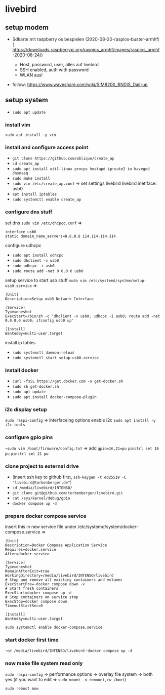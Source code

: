 # livebird

## setup modem

- Sdkarte mit raspberry os bespielen (2020-08-20-raspios-buster-armhf) ( https://downloads.raspberrypi.org/raspios_armhf/images/raspios_armhf-2020-08-24/)
  - Host, password, user, alles auf livebird
  - SSH enabled, auth with password
  - WLAN aus!

- follow: https://www.waveshare.com/wiki/SIM820X_RNDIS_Dail-up

[//]: # (- follow: https://www.waveshare.com/wiki/SIM8200EA-M2_5G_HAT_is_equipped_with_Raspbian_Pi_to_open_hotspots &#40;only AP setup 4-7&#41;)


## setup system
- `sudo apt update`

### install vim
`sudo apt install -y vim`


### install and configure access point
- `git clone https://github.com/oblique/create_ap`
- `cd create_ap`
- `sudo apt install util-linux procps hostapd iproute2 iw haveged dnsmasq`
- `sudo make install`
- `sudo vim /etc/create_ap.conf` => set settings livebird livebird inetiface: usb0 
- `apt install iptables`
- `sudo systemctl enable create_ap`


### configure dns stuff
set dns
`sudo vim /etc/dhcpcd.conf` =>
```
interface usb0
static domain_name_servers=8.8.8.8 114.114.114.114
```
configure udhcpc
- `sudo apt install udhcpc`
- `sudo dhclient -v usb0`
- `sudo udhcpc -i usb0`
- `sudo route add -net 0.0.0.0 usb0`

setup service to start usb stuff
`sudo vim /etc/systemd/system/setup-usb0.service` =>
```
[Unit]
Description=Setup usb0 Network Interface

[Service]
Type=oneshot
ExecStart=/bin/sh -c 'dhclient -v usb0; udhcpc -i usb0; route add -net 0.0.0.0 usb0; ifconfig usb0 up'

[Install]
WantedBy=multi-user.target
```

install ip tables
- `sudo systemctl daemon-reload`
- `sudo systemctl start setup-usb0.service`


### install docker
- `curl -fsSL https://get.docker.com -o get-docker.sh`
- `sudo sh get-docker.sh`
- `sudo apt update`
- `sudo apt install docker-compose-plugin`


### i2c display setup
`sudo raspi-config` => 
    interfaceing options
    enable i2c
`sudo apt install -y i2c-tools`

### configure gpio pins
-`sudo vim /boot/firmware/config.txt` =>
add `gpio=16,21=pu`
`pinctrl set 16 pu`
`pinctrl set 21 pu`

### clone project to external drive
- (insert ssh key to github first, `ssh-keygen -t ed25519 -C "livebird@torbenberger.de"`)
- `cd /media/livebird/INTENSO/`
- `git clone git@github.com:torbenberger/livebird.git`
- `cat /sys/kernel/debug/gpio`
- `docker compose up -d`


### prepare docker compose service
insert this in new service file under /etc/systemd/system/docker-compose.service =>
```
[Unit]
Description=Docker Compose Application Service
Requires=docker.service
After=docker.service

[Service]
Type=oneshot
RemainAfterExit=true
WorkingDirectory=/media/livebird/INTENSO/livebird
# Stop and remove all existing containers and volumes
ExecStartPre=-docker compose down -v
# Start fresh containers
ExecStart=docker compose up -d
# Stop containers on service stop
ExecStop=docker compose down
TimeoutStartSec=0

[Install]
WantedBy=multi-user.target
```


`sudo systemctl enable docker-compose.service`

### start docker first time
-`cd /media/livebird/INTENSO/livebird`
-`docker compose up -d`


### now make file system read only

`sudo raspi-config` =>
performance options => overlay file system => both yes
(if you want to edit => `sudo mount -o remount,rw /boot`)

`sudo reboot now`
